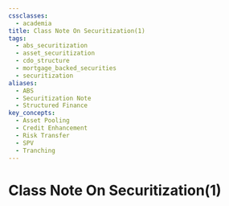 ```yaml
---
cssclasses:
  - academia
title: Class Note On Securitization(1)
tags:
  - abs_securitization
  - asset_securitization
  - cdo_structure
  - mortgage_backed_securities
  - securitization
aliases:
  - ABS
  - Securitization Note
  - Structured Finance
key_concepts:
  - Asset Pooling
  - Credit Enhancement
  - Risk Transfer
  - SPV
  - Tranching
---
```


# Class Note On Securitization(1)